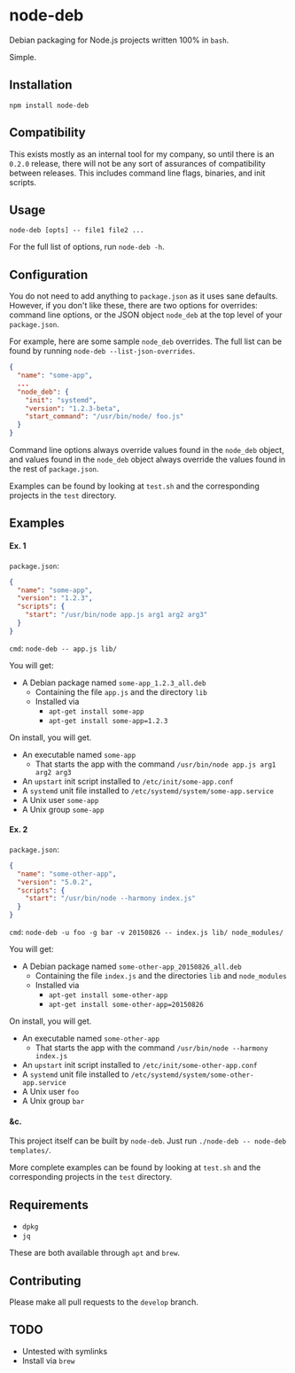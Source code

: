 # node-deb

Debian packaging for Node.js projects written 100% in `bash`.

Simple.

## Installation
`npm install node-deb`

## Compatibility

This exists mostly as an internal tool for my company, so until there is an `0.2.0` release, there will not be any sort
of assurances of compatibility between releases. This includes command line flags, binaries, and init scripts.

## Usage

`node-deb [opts] -- file1 file2 ...`

For the full list of options, run `node-deb -h`.

## Configuration
You do not need to add anything to `package.json` as it uses sane defaults. However, if you don't like these, there are
two options for overrides: command line options, or the JSON object `node_deb` at the top level of your `package.json`.

For example, here are some sample `node_deb` overrides. The full list can be found by running
`node-deb --list-json-overrides`.

```json
{
  "name": "some-app",
  ...
  "node_deb": {
    "init": "systemd",
    "version": "1.2.3-beta",
    "start_command": "/usr/bin/node/ foo.js"
  }
}
```

Command line options always override values found in the `node_deb` object, and values found in the `node_deb` object
always override the values found in the rest of `package.json`.

Examples can be found by looking at `test.sh` and the corresponding projects in the `test` directory.

## Examples
#### Ex. 1
`package.json`:

```json
{
  "name": "some-app",
  "version": "1.2.3",
  "scripts": {
    "start": "/usr/bin/node app.js arg1 arg2 arg3"
  }
}
```

`cmd`: `node-deb -- app.js lib/`

You will get:
- A Debian package named `some-app_1.2.3_all.deb`
  - Containing the file `app.js` and the directory `lib`
  - Installed via
    - `apt-get install some-app`
    - `apt-get install some-app=1.2.3`

On install, you will get.
- An executable named `some-app`
  - That starts the app with the command `/usr/bin/node app.js arg1 arg2 arg3`
- An `upstart` init script installed to `/etc/init/some-app.conf`
- A `systemd` unit file installed to `/etc/systemd/system/some-app.service`
- A Unix user `some-app`
- A Unix group `some-app`

#### Ex. 2
`package.json`:

```json
{
  "name": "some-other-app",
  "version": "5.0.2",
  "scripts": {
    "start": "/usr/bin/node --harmony index.js"
  }
}
```

`cmd`: `node-deb -u foo -g bar -v 20150826 -- index.js lib/ node_modules/`

You will get:
- A Debian package named `some-other-app_20150826_all.deb`
  - Containing the file `index.js` and the directories `lib` and `node_modules`
  - Installed via
    - `apt-get install some-other-app`
    - `apt-get install some-other-app=20150826`

On install, you will get.
- An executable named `some-other-app`
  - That starts the app with the command `/usr/bin/node --harmony index.js`
- An `upstart` init script installed to `/etc/init/some-other-app.conf`
- A `systemd` unit file installed to `/etc/systemd/system/some-other-app.service`
- A Unix user `foo`
- A Unix group `bar`

#### &c.
This project itself can be built by `node-deb`. Just run `./node-deb -- node-deb templates/`.

More complete examples can be found by looking at `test.sh` and the corresponding projects in the `test` directory.

## Requirements
- `dpkg`
- `jq`

These are both available through `apt` and `brew`.

## Contributing
Please make all pull requests to the `develop` branch.

## TODO
- Untested with symlinks
- Install via `brew`
